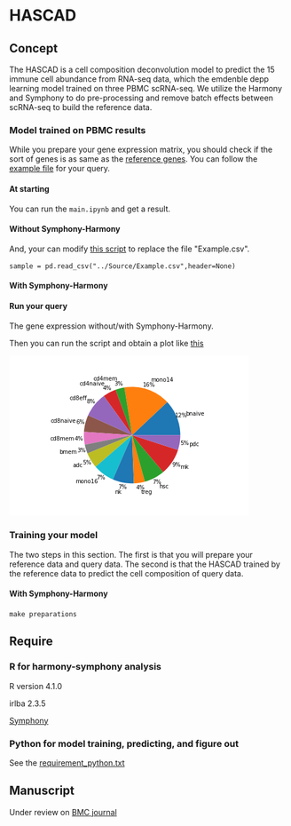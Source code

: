 # HASCAD
## Concept
The HASCAD is a cell composition deconvolution model to predict the 15 immune cell abundance from RNA-seq data, which the emdenble depp learning model trained on three PBMC scRNA-seq. We utilize the Harmony and Symphony to do pre-processing and remove batch effects between scRNA-seq to build the reference data.

### Model trained on PBMC results
While you prepare your gene expression matrix, you should check if the sort of genes is as same as the [reference genes](https://github.com/holiday01/HASCAD/blob/main/Source/gene.csv).
You can follow the [example file](https://github.com/holiday01/HASCAD/blob/main/Source/Example.csv) for your query.

#### At starting
You can run the `main.ipynb` and get a result.

#### Without Symphony-Harmony
And, your can modify [this script](https://github.com/holiday01/HASCAD/blob/main/Model/main.ipynb) to replace the file "Example.csv".
```
sample = pd.read_csv("../Source/Example.csv",header=None)
```
#### With Symphony-Harmony



#### Run your query
The gene expression without/with Symphony-Harmony.

Then you can run the script and obtain a plot like [this](https://github.com/holiday01/HASCAD/blob/main/Result/result.png)

![alt text](https://github.com/holiday01/HASCAD/blob/main/Result/result.png)

### Training your model
The two steps in this section. The first is that you will prepare your reference data and query data. The second is that the HASCAD trained by the reference data to predict the cell composition of query data.

#### With Symphony-Harmony

`make preparations`

## Require
### R for harmony-symphony analysis

R version 4.1.0

irlba 2.3.5

[Symphony](https://github.com/immunogenomics/symphony)

### Python for model training, predicting, and figure out
See the [requirement_python.txt](https://github.com/holiday01/HASCAD/blob/main/requirement_python.txt)


## Manuscript
Under review on [BMC journal](https://www.biomedcentral.com/) 
